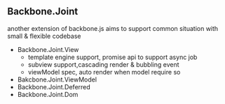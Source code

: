 Backbone.Joint
--------------

another extension of backbone.js aims to support common situation with small & flexible codebase


+ Backbone.Joint.View
    + template engine support, promise api to support async job 
    + subview support,cascading render & bubbling event
    + viewModel spec, auto render when model require so
+ Bakcbone.Joint.ViewModel
+ Backbone.Joint.Deferred
+ Backbone.Joint.Dom
 